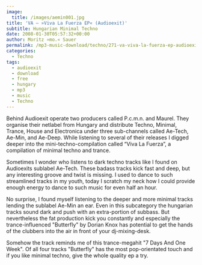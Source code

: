 ```yaml
---
image:
  title: /images/aemin001.jpg
title: 'VA – »Viva La Fuerza EP« (Audioexit)'
subtitle: Hungarian Minimal Techno
date: 2008-01-30T05:57:32+00:00
author: Moritz »mo.« Sauer
permalink: /mp3-music-download/techno/271-va-viva-la-fuerza-ep-audioexit
categories:
  - Techno
tags:
  - audioexit
  - download
  - free
  - hungary
  - mp3
  - music
  - Techno
---
```

Behind Audioexit operate two producers called P.c.m.n. and Maurel. They organise their netlabel from Hungary and distribute Techno, Minimal, Trance, House and Electronica under three sub-channels called Ae-Tech, Ae-Min, and Ae-Deep. While listening to several of their releases I digged deeper into the mini-techno-compilation called “Viva La Fuerza”, a compilation of minimal techno and trance.<!--more-->

Sometimes I wonder who listens to dark techno tracks like I found on Audioexits sublabel Ae-Tech. These badass tracks kick fast and deep, but any interesting groove and twist is missing. I used to dance to such streamlined tracks in my youth, today I scratch my neck how I could provide enough energy to dance to such music for even half an hour.

No surprise, I found myself listening to the deeper and more minimal tracks lending the sublabel Ae-Min an ear. Even in this subcategory the hungarian tracks sound dark and push with an extra-portion of subbass. But nevertheless the fat production kick you constantly and especially the trance-influenced "Butterfly" by Dorian Knox has potential to get the hands of the clubbers into the air in front of your dj-mixing-desk.

Somehow the track reminds me of this trance-megahit "7 Days And One Week". Of all four tracks "Butterfly" has the most pop-orientated touch and if you like minimal techno, give the whole quality ep a try.

